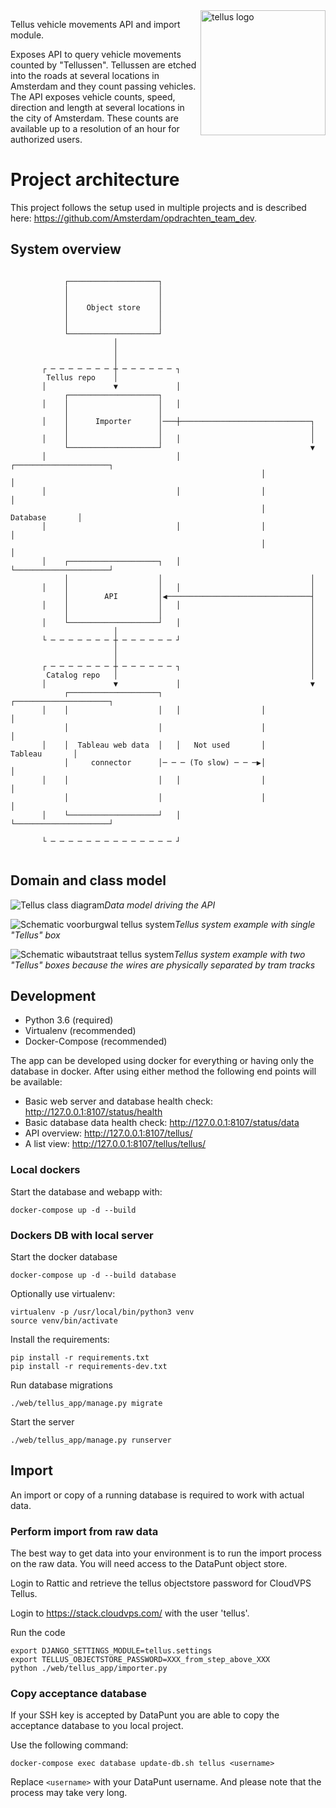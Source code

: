 <img src="https://user-images.githubusercontent.com/205326/54359366-c6f20580-4662-11e9-80eb-2e17e56aec15.jpg" alt="tellus logo" width="200" align="right"/>

Tellus vehicle movements API and import module.

Exposes API to query vehicle movements counted by "Tellussen".
Tellussen are etched into the roads at several locations in Amsterdam and they count passing vehicles.
The API exposes vehicle counts, speed, direction and length at several locations in the city of Amsterdam.
These counts are available up to a resolution of an hour for authorized users.

# Project architecture
This project follows the setup used in multiple projects and is described here: https://github.com/Amsterdam/opdrachten_team_dev.  

## System overview

```                                                                      
                                                                               
            ┌────────────────────┐                                             
            │                    │                                             
            │                    │                                             
            │    Object store    │                                             
            │                    │                                             
            │                    │                                             
            └────────────────────┘                                             
                       │                                                       
                       │                                                       
                       │                                                       
       ┌ ─ ─ ─ ─ ─ ─ ─ ┼ ─ ─ ─ ─ ─ ─ ┐                                         
        Tellus repo    │                                                       
       │               ▼             │                                         
            ┌────────────────────┐                                             
       │    │                    │   │                                         
            │                    │                                             
       │    │      Importer      │───┼─────────────────────────────┐           
            │                    │                                 │           
       │    │                    │   │                             │           
            └────────────────────┘                                 ▼           
       │                             │                  ┌─────────────────────┐
                                                        │                     │
       │                             │                  │                     │
                                                        │      Database       │
       │                             │                  │                     │
                                                        │                     │
       │    ┌────────────────────┐   │                  └─────────────────────┘
            │                    │                                 │           
       │    │                    │   │                             │           
            │        API         │◀────────────────────────────────┤           
       │    │                    │   │                             │           
            │                    │                                 │           
       │    └────────────────────┘   │                             │           
                       │                                           │           
       └ ─ ─ ─ ─ ─ ─ ─ ┼ ─ ─ ─ ─ ─ ─ ┘                             │           
                       │                                           │           
                       │                                           │           
       ┌ ─ ─ ─ ─ ─ ─ ─ ┼ ─ ─ ─ ─ ─ ─ ┐                             │           
        Catalog repo   │                                           │           
       │               ▼             │                             ▼           
            ┌────────────────────┐                      ┌─────────────────────┐
       │    │                    │   │                  │                     │
            │                    │                      │                     │
       │    │  Tableau web data  │   │   Not used       │       Tableau       │
            │     connector      │─ ─ ─ (To slow) ─ ─ ─▶│                     │
       │    │                    │   │                  │                     │
            │                    │                      │                     │
       │    └────────────────────┘   │                  └─────────────────────┘
                                                                               
       └ ─ ─ ─ ─ ─ ─ ─ ─ ─ ─ ─ ─ ─ ─ ┘                                         
       
```

## Domain and class model

![Tellus class diagram](https://user-images.githubusercontent.com/205326/54351339-905ebf80-464f-11e9-89ef-5629fb2d236c.png)*Data model driving the API*

![Schematic voorburgwal tellus system](https://user-images.githubusercontent.com/205326/54361949-6239a980-4668-11e9-90f3-478eed9f5836.jpg)*Tellus system example with single "Tellus" box*

![Schematic wibautstraat tellus system](https://user-images.githubusercontent.com/205326/54361950-636ad680-4668-11e9-8f7c-b2375f2a5173.jpg)*Tellus system example with two "Tellus" boxes because the wires are physically separated by tram tracks*

## Development 

* Python 3.6 (required)
* Virtualenv (recommended)
* Docker-Compose (recommended)


The app can be developed using docker for everything or having only the database in docker.
After using either method the following end points will be available: 

* Basic web server and database health check: http://127.0.0.1:8107/status/health
* Basic database data health check: http://127.0.0.1:8107/status/data
* API overview: http://127.0.0.1:8107/tellus/
* A list view: http://127.0.0.1:8107/tellus/tellus/

### Local dockers

Start the database and webapp with:

```
docker-compose up -d --build
```
	
### Dockers DB with local server

Start the docker database
    
    docker-compose up -d --build database

Optionally use virtualenv:

    virtualenv -p /usr/local/bin/python3 venv
    source venv/bin/activate
    
Install the requirements:

    pip install -r requirements.txt
    pip install -r requirements-dev.txt

Run database migrations

    ./web/tellus_app/manage.py migrate

Start the server

    ./web/tellus_app/manage.py runserver


## Import

An import or copy of a running database is required to work with actual data.

### Perform import from raw data

The best way to get data into your environment is to run the import process on the raw data.
You will need access to the DataPunt object store.


Login to Rattic and retrieve the tellus objectstore password for CloudVPS Tellus.

Login to https://stack.cloudvps.com/ with the user 'tellus'.

Run the code

    export DJANGO_SETTINGS_MODULE=tellus.settings
    export TELLUS_OBJECTSTORE_PASSWORD=XXX_from_step_above_XXX
    python ./web/tellus_app/importer.py

 
### Copy acceptance database
If your SSH key is accepted by DataPunt you are able to copy the acceptance database
to you local project.

Use the following command:

    docker-compose exec database update-db.sh tellus <username>
 
Replace `<username>` with your DataPunt username.
And please note that the process may take very long.

